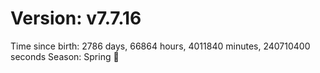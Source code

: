 # Version: v7.7.16
Time since birth: 2786 days, 66864 hours, 4011840 minutes, 240710400 seconds
Season: Spring 🌸
